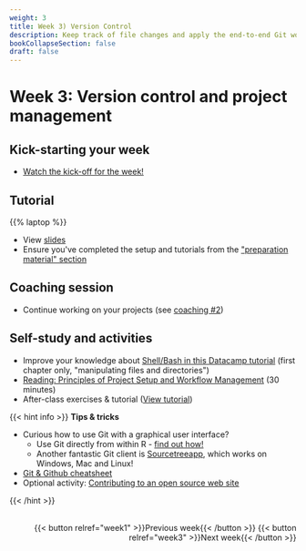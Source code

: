 ```yaml
---
weight: 3
title: Week 3) Version Control
description: Keep track of file changes and apply the end-to-end Git workflow!
bookCollapseSection: false
draft: false
---
```


# Week 3: Version control and project management <!--+ feedback-->

## Kick-starting your week
- [Watch the kick-off for the week!](https://youtu.be/kL-s7XHWiWI) 

<!--
- Optional readings
  - [Code and Data for the Social Sciences: A Practitioner’s Guide](https://www.brown.edu/Research/Shapiro/pdfs/CodeAndData.pdf)
  - [Modified principles for Code and Data](https://www.shirokuriwaki.com/programming/project-organization.html)
  - [Data analysis workflow](http://www.coordinationtoolkit.org/wp-content/uploads/130907-Data-flow.pdf)
  - [Additional information on reproducing work, organizing files and version control](https://www.tse-fr.eu/sites/default/files/TSE/documents/doc/wp/2018/wp_tse_933.pdf)
-->

## Tutorial
{{% laptop %}}

- View [slides](tutorial/tutorial-inclass.html)
- Ensure you've completed the setup and tutorials from the ["preparation material" section](/docs/modules/prep)

## Coaching session
- Continue working on your projects (see [coaching #2](/docs/project/workplan))

## Self-study and activities
- Improve your knowledge about [Shell/Bash in this Datacamp tutorial](https://www.datacamp.com/courses/introduction-to-shell) (first chapter only, "manipulating files and directories")
- [Reading: Principles of Project Setup and Workflow Management](https://tilburgsciencehub.com/learn/project-setup) (30 minutes)
- After-class exercises & tutorial ([View tutorial](tutorial/version-control.html))


{{< hint info >}}
__Tips & tricks__
- Curious how to use Git with a graphical user interface?
  - Use Git directly from within R - [find out how!](https://swcarpentry.github.io/git-novice/14-supplemental-rstudio/)
  - Another fantastic Git client is [Sourcetreeapp](https://www.sourcetreeapp.com), which works on Windows, Mac and Linux!
- [Git & Github cheatsheet](https://github.com/tilburgsciencehub/website/raw/master/content/building-blocks/collaborate-and-share-your-work/use-github/github_cheatsheet_tsh.pdf)
- Optional activity: [Contributing to an open source web site](activity)

{{< /hint >}}

<br>

<div style="text-align: right">
{{< button relref="week1" >}}Previous week{{< /button >}}
{{< button relref="week3" >}}Next week{{< /button >}}
</div>
